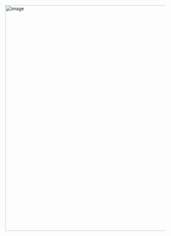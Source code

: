 <img width="710" alt="image" src="https://github.com/RevadiSundaram/ICodeThis-Projects/assets/47391816/b69b4cde-c6e6-400b-823e-f7bb5ade2b07">
